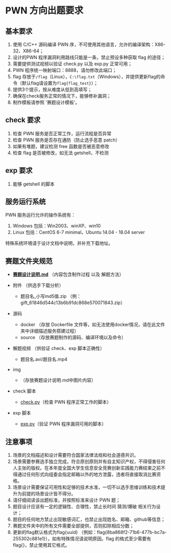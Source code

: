# PWN 方向出题要求

## 基本要求

1. 使用 C/C++ 源码编译 PWN 序，不可使用其他语言，允许的编译架构：X86-32、X86-64；
2. 设计的PWN 程序漏洞利用路线只能是一条，禁止预设多种获取 flag 的途径；
3. 需要提供测试视频以验证 check.py 以及 exp.py 正常可用；
4. PWN 程序统一映射端口：8888，请勿修改此端口；
5. flag 存放于`/flag`（Linux），`C:\flag.txt`（Windows），并提供更新flag的命令（默认flag请设置为`flag{flag_test}`）；
6. 提供3个提示，按从难度从低到高填写；
7. 确保在check服务正常的情况下，能够修补漏洞；
8. 制作模板请参照 '赛题设计模板'。

## check 要求

1. 检查 PWN 服务是否正常工作，运行流程是否异常
2. 检查 PWN 服务是否存在通防（防止选手恶意 patch）
3. 如果有堆题，建议检测 free 函数是否被恶意修改
4. 检查 flag 是否被修改，如无法 getshell，不检测

## exp 要求

1. 能够 getshell 的脚本

## 服务运行系统

PWN 服务运行允许的操作系统有：

1. Windows 包括：Win2003、winXP、win10
2. Linux 包括：CentOS 6-7 minimal，Ubuntu 14.04 - 18.04 server

特殊系统环境请于设计文档中说明，并补充下载地址。

## 赛题文件夹规范

* **[赛题设计说明.md](./赛题设计模板/赛题设计说明.md)** （内容包含制作过程 以及 解题方法）
* 附件 （供选手下载分析）
  * 题目名_小写md5值.zip （例：gift_61846d544c13b6b91dc868e570071843.zip）

* 源码
  * docker （存放 Dockerfile 文件等，如无法使用docker情况，请在此文件夹中详细描述服务搭建过程）
  * source （存放赛题制作的源码、编译环境以及命令）

* 解题视频 （供验证 check、exp 脚本正确性）
  * 题目名.avi/题目名.mp4

* img
  * （存放赛题设计说明.md中图片内容）

* check 脚本
  * [check.py](./赛题设计模板/check脚本/check.py)（检查 PWN 程序正常工作的脚本）

* exp 脚本
  * [exp.py](./赛题设计模板/exp脚本/exp.py)（验证 PWN 程序漏洞可用的脚本）

## 注意事项

1. 场景的文档描述和设计需要符合国家法律法规和社会道德共识。
2. 场景需要参赛选手独立完成，符合原创原则并有自主知识产权，不得侵害任何人主张的版权。在本年度全国大学生信息安全竞赛创新实践能力赛结束之前不得通过任何形式向组委会指定邮箱以外的地方泄露，违者将直接取消比赛资格。
3. 场景设计需要保证可用性和足够的技术水准，一切不以选手思维训练和技术提升为前提的场景设计皆不得分。
4. 请仔细阅读该出题标准，并按照标准来设计 PWN 题；
5. 题目设计应该有一定的逻辑性、合理性，禁止长时间 猜测/爆破 相关行为设计；
6. 题目的任何地方禁止出现敏感词汇，也禁止出现姓名、邮箱、github等信息；
7. 赛题文件夹中的所有文件需要全部提供，否则扣除相应分数；
8. 更新的flag默认格式为flag{uuid} （例如：flag{8ba868f2-71b6-477b-bc7a-255302c881e1}），如有特殊情况请说明原因。flag 的格式至少需要有 flag{}，禁止使用其它格式。